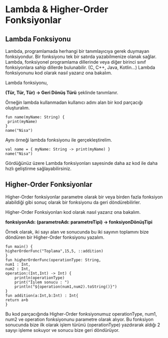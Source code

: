 # Lambda & Higher-Order Fonksiyonlar

## Lambda Fonksiyonu

Lambda, programlamada herhangi bir tanımlayıcıya gerek duymayan fonksiyondur. Bir fonksiyonu tek bir satırda yazabilmenize olanak sağlar. Lambda, fonksiyonel programlama dillerinde veya diğer birinci sınıf fonksiyonlara sahip dillerde bulunabilir. (C, C++, Java, Kotlin…)
Lambda fonksiyonunu kod olarak nasıl yazarız ona bakalım.

Lambda fonksiyonu,

**(Tür, Tür, Tür) -> Geri Dönüş Türü** şeklinde tanımlanır.

Örneğin lambda kullanmadan kullanıcı adını alan bir kod parçacığı oluşturalım.
```
fun name(myName: String) {
 print(myName) 
}
name("Nisa")
```

Aynı örneği lambda fonksiyonu ile gerçekleştirelim.

``` 
val name = { myName: String -> print(myName) } 
name("Nisa")
```

Gördüğünüz üzere Lambda fonksiyonları sayesinde daha az kod ile daha hızlı geliştirme sağlayabilirsiniz.

## Higher-Order Fonksiyonlar

Higher-Order fonksiyonlar parametre olarak bir veya birden fazla fonksiyon alabildiği gibi sonuç olarak bir fonksiyonu da geri döndürebilirler.

Higher-Order Fonksiyonları kod olarak nasıl yazarız ona bakalım.

**fonksiyonAdı: (parametreAdı: parametreTipi) -> fonksiyonDönüşTipi**

Örnek olarak, iki sayı alan ve sonucunda bu iki sayının toplamını bize döndüren bir Higher-Order fonksiyonu yazalım.
```
fun main() {
higherOrderFunc("Toplama",15,5, ::addition)
}
fun higherOrderFunc(operationType: String,
num1 : Int,
num2 : Int,
operation:(Int,Int) -> Int) {
	println(operationType)
	print("İşlem sonucu : ")
	println("${operation(num1,num2).toString()}")
}
fun addition(a:Int,b:Int) : Int{
return a+b
}
```
Bu kod parçacığında Higher-Order fonksiyonumuz operationType, num1, num2 ve operation fonksiyonunu parametre olarak alıyor. Bu fonksiyon sonucunda bize ilk olarak işlem türünü (operationType) yazdırarak aldığı 2 sayıyı işleme sokuyor ve sonucu bize geri döndürüyor.
